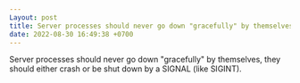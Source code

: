 ```yaml
---
Layout: post
title: Server processes should never go down "gracefully" by themselves, they should either crash or be shu...
date: 2022-08-30 16:49:38 +0700
---
```

Server processes should never go down "gracefully" by themselves, they should either crash or be shut down by a SIGNAL (like SIGINT).